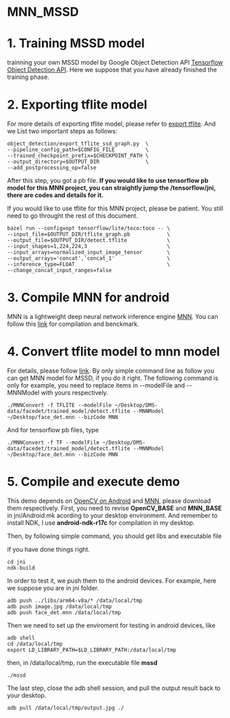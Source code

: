 # MNN_MSSD
# 1. Training MSSD model 
trainning your own MSSD model by Google Object Detection API [Tensorflow Object Detection API](https://github.com/tensorflow/models/tree/master/research/object_detection). Here we suppose that you have already finished the training phase.
# 2. Exporting tflite model
For more details of exporting tflite model, please refer to [export tflite](https://github.com/tensorflow/models/blob/master/research/object_detection/g3doc/running_on_mobile_tensorflowlite.md). And we List two important steps as follows:

``` 
object_detection/export_tflite_ssd_graph.py  \
--pipeline_config_path=$CONFIG_FILE          \
--trained_checkpoint_prefix=$CHECKPOINT_PATH \
--output_directory=$OUTPUT_DIR               \
--add_postprocessing_op=false
```

After this step, you got a pb file. **If you would like to use tensorflow pb model for this MNN project, you can straightly jump the /tensorflow/jni, there are codes and details for it.**

If you would like to use tflite for this MNN project, please be patient. You still need to go throught the rest of this document.

``` 
bazel run --config=opt tensorflow/lite/toco:toco -- \
--input_file=$OUTPUT_DIR/tflite_graph.pb            \
--output_file=$OUTPUT_DIR/detect.tflite             \
--input_shapes=1,224,224,3                          \
--input_arrays=normalized_input_image_tensor        \
--output_arrays='concat','concat_1'                 \
--inference_type=FLOAT                              \
--change_concat_input_ranges=false                  
```

# 3. Compile MNN for android 
MNN is a lightweight deep neural network inference engine [MNN](https://github.com/alibaba/MNN). You can follow this [link](https://github.com/alibaba/MNN/blob/master/doc/Benchmark_EN.md) for compilation and benckmark.

# 4. Convert tflite model to mnn model 
For details, please follow [link](https://github.com/alibaba/MNN/blob/master/tools/converter/README.md). By only simple command line as follow you can get MNN model for MSSD, if you do it right. The following command is only for example, you need to replace items in --modelFile and --MNNModel with yours respectively.

``` 
./MNNConvert -f TFLITE --modelFile ~/Desktop/DMS-data/facedet/trained_model/detect.tflite --MNNModel ~/Desktop/face_det.mnn --bizCode MNN
```

And for tensorflow pb files, type

``` 
./MNNConvert -f TF --modelFile ~/Desktop/DMS-data/facedet/trained_model/detect.tflite --MNNModel ~/Desktop/face_det.mnn --bizCode MNN
```


# 5. Compile and execute demo
This demo depends on [OpenCV on Android](https://sourceforge.net/projects/opencvlibrary/files/4.1.0/opencv-4.1.0-android-sdk.zip/download) and [MNN](https://github.com/alibaba/MNN), please download them respectively. First, you need to revise **OpenCV_BASE** and **MNN_BASE** in jni/Android.mk acording to your desktop environment. And remember to install NDK, I use **android-ndk-r17c** for compilation in my desktop.

Then, by following simple command, you should get libs and executable file

if you have done things right.

``` 
cd jni
ndk-build
```

In order to test it, we push them to the android devices. For example, here we suppose you are in jni folder.

``` 
adb push ../libs/arm64-v8a/* /data/local/tmp
adb push image.jpg /data/local/tmp
adb push face_det.mnn /data/local/tmp
```

Then we need to set up the enviroment for testing in android devices, like
``` 
adb shell   
cd /data/local/tmp
export LD_LIBRARY_PATH=$LD_LIBRARY_PATH:/data/local/tmp
```

then, in /data/local/tmp, run the executable file **mssd**

``` 
./mssd
```

The last step, close the adb shell session, and pull the output result back to your desktop.
``` 
adb pull /data/local/tmp/output.jpg ./
```
